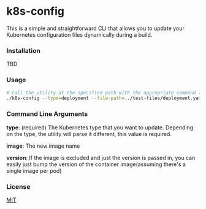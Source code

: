 # k8s-config

This is a simple and straightforward CLI that allows you to update your Kubernetes configuration files dynamically during a build.

### Installation

TBD

### Usage

```bash
# Call the utility at the specified path with the appropriate command line arguments.
./k8s-config --type=deployment --file-path=../test-files/deployment.yaml  --image='oshalygin/foobar:1.0.0'
```

### Command Line Arguments

**type**: (required) The Kubernetes type that you want to update.  Depending on the type, the utility will parse it different, this value is required.

**image**: The new image name
 
**version**: If the image is excluded and just the version is passed in, you can easily just bump the version of the container image(assuming there's a single image per pod)

### License

[MIT](LICENSE)
